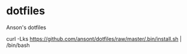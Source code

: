 # dotfiles
Anson's dotfiles

curl -Lks https://github.com/ansont/dotfiles/raw/master/.bin/install.sh | /bin/bash
